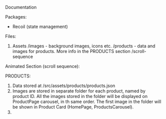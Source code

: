 Documentation

Packages:
- Recoil (state management)

Files:
1. Assets
/images - background images, icons etc.
/products - data and images for products. More info in the PRODUCTS section
/scroll-sequence

Animated Section (scroll sequence):

PRODUCTS:
1. Data stored at /src/assets/products/products.json
2. Images are stored in separate folder for each product, named by product ID. All the
images stored in the folder will be displayed on ProductPage carousel, in th same order.
The first image in the folder will be shown in Product Card (HomePage, ProductsCarousel).
3.

